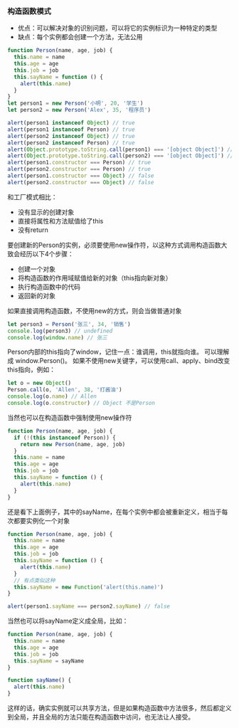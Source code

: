 ### 构造函数模式
* 优点：可以解决对象的识别问题，可以将它的实例标识为一种特定的类型
* 缺点：每个实例都会创建一个方法，无法公用

```js
function Person(name, age, job) {
  this.name = name
  this.age = age
  this.job = job
  this.sayName = function () {
    alert(this.name)
  }
}
let person1 = new Person('小明', 20, '学生')
let person2 = new Person('Alex', 35, '程序员')

alert(person1 instanceof Object) // true
alert(person1 instanceof Person) // true
alert(person2 instanceof Object) // true
alert(person2 instanceof Person) // true
alert(Object.prototype.toString.call(person1) === '[object Object]') // true
alert(Object.prototype.toString.call(person2) === '[object Object]') // true
alert(person1.constructor === Person) // true
alert(person2.constructor === Person) // true
alert(person1.constructor === Object) // false
alert(person2.constructor === Object) // false
```
和工厂模式相比：
* 没有显示的创建对象
* 直接将属性和方法赋值给了this
* 没有return

要创建新的Person的实例，必须要使用new操作符，以这种方式调用构造函数大致会经历以下4个步骤：
* 创建一个对象
* 将构造函数的作用域赋值给新的对象（this指向新对象）
* 执行构造函数中的代码
* 返回新的对象

如果直接调用构造函数，不使用new的方式，则会当做普通对象
```js
let person3 = Person('张三', 34, '销售')
console.log(person3) // undefined
console.log(window.name) // 张三  
```
Person内部的this指向了window，记住一点：谁调用，this就指向谁。
可以理解成 window.Person()。
如果不使用new关键字，可以使用call、apply、bind改变this指向，例如：
```js
let o = new Object()
Person.call(o, 'Allen', 38, '打酱油')
console.log(o.name) // Allen
console.log(o.constructor) // Object 不是Person
```
当然也可以在构造函数中强制使用new操作符
```js
function Person(name, age, job) {
  if (!(this instanceof Person)) {
    return new Person(name, age, job)
  }
  this.name = name
  this.age = age
  this.job = job
  this.sayName = function () {
    alert(this.name)
  }
}
```

还是看下上面例子，其中的sayName，在每个实例中都会被重新定义，相当于每次都要实例化一个对象
```js
function Person(name, age, job) {
  this.name = name
  this.age = age
  this.job = job
  this.sayName = function () {
    alert(this.name)
  }
  // 有点类似这种
  this.sayName = new Function('alert(this.name)')
}

alert(person1.sayName === person2.sayName) // false
```

当然也可以将sayName定义成全局，比如：
```js
function Person(name, age, job) {
  this.name = name
  this.age = age
  this.job = job
  this.sayName = sayName
}

function sayName() {
  alert(this.name)
}
```
这样的话，确实实例就可以共享方法，但是如果构造函数中方法很多，然后都定义到全局，并且全局的方法只能在构造函数中访问，也无法让人接受。
